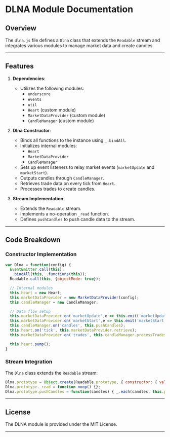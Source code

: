 # DLNA Module Documentation

## Overview

The `dlna.js` file defines a `Dlna` class that extends the `Readable` stream and integrates various modules to manage market data and create candles.

---

## Features

1. **Dependencies**:
   - Utilizes the following modules:
     - `underscore`
     - `events`
     - `util`
     - `Heart` (custom module)
     - `MarketDataProvider` (custom module)
     - `CandleManager` (custom module)
   
2. **Dlna Constructor**:
   - Binds all functions to the instance using `_.bindAll`.
   - Initializes internal modules:
     - `Heart`
     - `MarketDataProvider`
     - `CandleManager`
   - Sets up event listeners to relay market events (`marketUpdate` and `marketStart`).
   - Outputs candles through `CandleManager`.
   - Retrieves trade data on every tick from `Heart`.
   - Processes trades to create candles.

3. **Stream Implementation**:
   - Extends the `Readable` stream.
   - Implements a no-operation `_read` function.
   - Defines `pushCandles` to push candle data to the stream.

---

## Code Breakdown

### Constructor Implementation
```javascript
var Dlna = function(config) {
  EventEmitter.call(this);
  _.bindAll(this,_.functions(this));
  Readable.call(this, {objectMode: true});

  // Internal modules
  this.heart = new Heart;
  this.marketDataProvider = new MarketDataProvider(config);
  this.candleManager = new CandleManager;

  // Data flow setup
  this.marketDataProvider.on('marketUpdate',e => this.emit('marketUpdate',e));
  this.marketDataProvider.on('marketStart',e => this.emit('marketStart',e));
  this.candleManager.on('candles', this.pushCandles);
  this.heart.on('tick', this.marketDataProvider.retrieve);
  this.marketDataProvider.on('trades', this.candleManager.processTrades);

  this.heart.pump();
}
```

### Stream Integration
The `Dlna` class extends the `Readable` stream:

```javascript
Dlna.prototype = Object.create(Readable.prototype, { constructor: { value: Dlna } });
Dlna.prototype._read = function noop() {};
Dlna.prototype.pushCandles = function(candles) { _.each(candles, this.push); };
```

---

## License

The DLNA module is provided under the MIT License.

---
